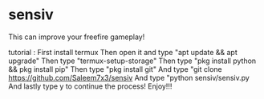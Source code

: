 # sensiv
This can improve your freefire gameplay! 

tutorial :
First install termux
Then open it and type "apt update && apt upgrade"
Then type "termux-setup-storage"
Then type "pkg install python && pkg install pip"
Then type "pkg install git" 
And type "git clone https://github.com/Saleem7x3/sensiv
And type "python sensiv/sensiv.py
And lastly type y to continue the process!
Enjoy!!!







